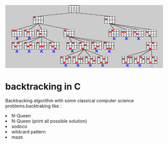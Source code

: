 <img src="img/backtrack.png" alt="alt text" width="500" height="200"/></br>
# backtracking in C 
Backtracking algorithm with some classical computer science problems.backtraking like : </br>
<li> N-Queen
<li>N-Queen (print all possible solution)
<li>sodoco
<li>wildcard pattern
<li>maze
